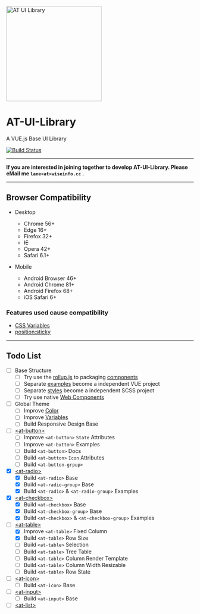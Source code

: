 <img src="https://raw.githubusercontent.com/lanezhao/AT-UI-Library/master/blueprint/icons/icon-at-logo.svg" alt="AT UI Library" width="256" height="256" />


# AT-UI-Library

A VUE.js Base UI Library

[![Build Status](https://github.com/lanezhao/AT-UI-Library/workflows/Build/badge.svg?branch=master)](https://github.com/wheel-factory/AT-UI-Library/actions)

--------

**If you are interested in joining together to develop AT-UI-Library. Please eMail me `lane<at>wiseinfo.cc` .**

--------

## Browser Compatibility

* Desktop
  * Chrome 56+
  * Edge 16+
  * Firefox 32+
  * ~~IE~~
  * Opera 42+
  * Safari 6.1+

* Mobile
  * Android Browser 46+
  * Android Chrome 81+
  * Android Firefox 68+
  * iOS Safari 6+

### Features used cause compatibility

* [CSS Variables](https://caniuse.com/#feat=css-variables)
* [position:sticky](https://caniuse.com/#feat=css-sticky)


--------
## Todo List
* [ ] Base Structure
  * [ ] Try use the [rollup.js](https://rollupjs.org/guide/en/) to packaging [components](./tree/master/components)
  * [ ] Separate [examples](./tree/master/examples) become a independent VUE project
  * [ ] Separate [styles](./tree/master/components/styles) become a independent SCSS project
  * [ ] Try use native [Web Components](https://developer.mozilla.org/en-US/docs/Web/Web_Components)

* [ ] Global Theme
  * [ ] Improve [Color](./blob/master/components/styles/_colors.scss)
  * [ ] Improve [Variables](./blob/master/components/styles/_variables.scss)
  * [ ] Build Responsive Design Base

* [ ] [\<at-button>](./tree/master/components/AtBtuuon)
  * [ ] Improve `<at-button>` `State` Attributes
  * [ ] Improve `<at-button>` Examples
  * [ ] Build `<at-button>` Docs
  * [ ] Build `<at-button>` `Icon` Attributes
  * [ ] Build `<at-button-grpup>`

* [x] [\<at-radio>](./tree/master/components/AtRadio)
  * [x] Build `<at-radio>` Base
  * [x] Build `<at-radio-group>` Base
  * [x] Build `<at-radio>` & `<at-radio-group>` Examples

* [x] [\<at-checkbox>](./tree/master/components/AtCheckout)
  * [x] Build `<at-checkbox>` Base
  * [x] Build `<at-checkbox-group>` Base
  * [x] Build `<at-checkbox>` & `<at-checkbox-group>` Examples

* [ ] [\<at-table>](./tree/master/components/AtTable)
  * [x] Improve `<at-table>` Fixed Column
  * [x] Build `<at-table>` Row Size
  * [ ] Build `<at-table>` Selection
  * [ ] Build `<at-table>` Tree Table
  * [ ] Build `<at-table>` Column Render Template
  * [ ] Build `<at-table>` Column Width Resizable
  * [ ] Build `<at-table>` Row State

* [ ] [\<at-icon>](./tree/master/components/AtIcon)
  * [ ] Build `<at-icon>` Base

* [ ] [\<at-input>](./tree/master/components/AtInput)
  * [ ] Build `<at-input>` Base

* [ ] [\<at-list>](./tree/master/components/AtList)
